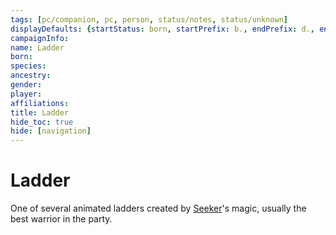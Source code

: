 ```yaml
---
tags: [pc/companion, pc, person, status/notes, status/unknown]
displayDefaults: {startStatus: born, startPrefix: b., endPrefix: d., endStatus: died}
campaignInfo:
name: Ladder
born:
species:
ancestry:
gender:
player:
affiliations:
title: Ladder
hide_toc: true
hide: [navigation]
---
```

# Ladder

One of several animated ladders created by [Seeker](<../seeker.md>)'s magic, usually the best warrior in the party. 